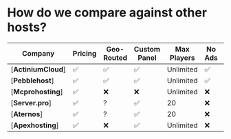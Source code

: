 # How do we compare against other hosts?

| Company | Pricing | Geo-Routed | Custom Panel | Max Players | No Ads | Premium Support | Mod Installer |
| ------- | --------------- | ---------- | ------------ | ----------- | ------ | --------------- | ------------- |
| [**ActiniumCloud**] | :white_check_mark: | :white_check_mark: | :white_check_mark: | Unlimited | :white_check_mark: | :white_check_mark: | :white_check_mark: |
| [**Pebblehost**] | :white_check_mark: | :white_check_mark: | :white_check_mark: | Unlimited | :white_check_mark: | :white_check_mark: | :white_check_mark: |
| [**Mcprohosting**] | :white_check_mark: | :x: | :x: | Unlimited | :x: | :x: | :x: |
| [**Server.pro**] | :white_check_mark: | ? | :white_check_mark: | 20 | :x: | :x: | :white_check_mark: |
| [**Aternos**] | :white_check_mark: | ? | :white_check_mark: | 20 | :x: | :x: | :white_check_mark: |
| [**Apexhosting**] | :white_check_mark: | :x: | :white_check_mark: | Unlimited | :x: | :x: | :x: |
